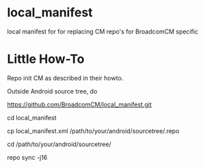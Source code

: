 local_manifest
==============


local manifest for for replacing CM repo's for BroadcomCM specific



Little How-To
=============



Repo init CM as described in their howto.

Outside Android source tree, do

https://github.com/BroadcomCM/local_manifest.git

cd local_manifest

cp local_manifest.xml /path/to/your/android/sourcetree/.repo

cd /path/to/your/android/sourcetree/

repo sync -j16

